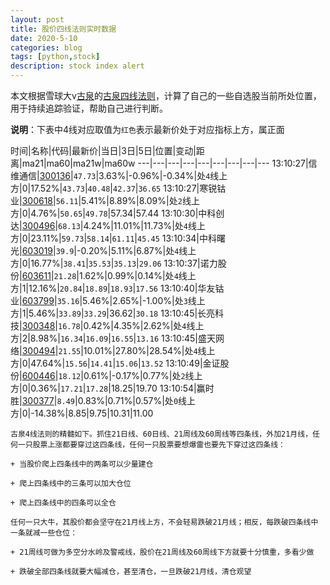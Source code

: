 ```yaml
---
layout: post
title: 股价四线法则实时数据
date: 2020-5-10
categories: blog
tags: [python,stock]
description: stock index alert
---
```



本文根据雪球大v[古泉](https://xueqiu.com/u/7148646888)的[古泉四线法则](https://xueqiu.com/7148646888/130498192)，计算了自己的一些自选股当前所处位置，用于持续追踪验证，帮助自己进行判断。

**说明**：下表中4线对应取值为`红色`表示最新价处于对应指标上方，属正面

时间|名称|代码|最新价|当日|3日|5日|位置|变动|距离|ma21|ma60|ma21w|ma60w
---|---|---|---|---|---|---|---|---
13:10:27|信维通信|[300136](https://xueqiu.com/S/SZ300136)|`47.73`|3.63%|-0.96%|-0.34%|处`4`线上方|0|17.52%|`43.73`|`40.48`|`42.37`|`36.65`
13:10:27|寒锐钴业|[300618](https://xueqiu.com/S/SZ300618)|`56.11`|5.41%|8.89%|8.09%|处`2`线上方|0|4.76%|`50.65`|`49.78`|57.34|57.44
13:10:30|中科创达|[300496](https://xueqiu.com/S/SZ300496)|`68.13`|4.24%|11.01%|11.73%|处`4`线上方|0|23.11%|`59.73`|`58.14`|`61.11`|`45.45`
13:10:34|中科曙光|[603019](https://xueqiu.com/S/SH603019)|`39.9`|-0.20%|5.11%|6.87%|处`4`线上方|0|16.77%|`38.41`|`35.53`|`35.13`|`29.06`
13:10:37|诺力股份|[603611](https://xueqiu.com/S/SH603611)|`21.28`|1.62%|0.99%|0.14%|处`4`线上方|1|12.16%|`20.84`|`18.89`|`18.93`|`17.56`
13:10:40|华友钴业|[603799](https://xueqiu.com/S/SH603799)|`35.16`|5.46%|2.65%|-1.00%|处`3`线上方|1|5.46%|`33.89`|`33.29`|36.62|`30.18`
13:10:45|长亮科技|[300348](https://xueqiu.com/S/SZ300348)|`16.78`|0.42%|4.35%|2.62%|处`4`线上方|2|8.98%|`16.34`|`16.09`|`16.55`|`13.16`
13:10:45|盛天网络|[300494](https://xueqiu.com/S/SZ300494)|`21.55`|10.01%|27.80%|28.54%|处`4`线上方|0|47.64%|`15.56`|`14.41`|`15.06`|`13.52`
13:10:49|金证股份|[600446](https://xueqiu.com/S/SH600446)|`18.12`|0.61%|-0.17%|0.77%|处`2`线上方|0|0.36%|`17.21`|`17.28`|18.25|19.70
13:10:54|赢时胜|[300377](https://xueqiu.com/S/SZ300377)|`8.49`|0.83%|0.71%|0.57%|处`0`线上方|0|-14.38%|8.85|9.75|10.31|11.00

```
古泉4线法则的精髓如下。抓住21日线、60日线、21周线及60周线等四条线，外加21月线，任何一只股票上涨都要穿过这四条线，任何一只股票要想爆雷也要先下穿过这四条线：

+ 当股价爬上四条线中的两条可以少量建仓

+ 爬上四条线中的三条可以加大仓位

+ 爬上四条线中的四条可以全仓

任何一只大牛，其股价都会坚守在21月线上方，不会轻易跌破21月线；相反，每跌破四条线中一条就减一些仓位：

+ 21周线可做为多空分水岭及警戒线，股价在21周线及60周线下方就要十分慎重，多看少做

+ 跌破全部四条线就要大幅减仓，甚至清仓，一旦跌破21月线，清仓观望
```